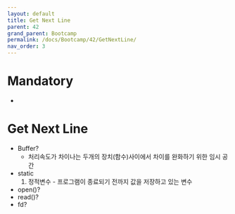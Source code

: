 ```yaml
---
layout: default
title: Get Next Line
parent: 42
grand_parent: Bootcamp
permalink: /docs/Bootcamp/42/GetNextLine/
nav_order: 3
---
```



# Mandatory
* 

# Get Next Line
* Buffer?
    - 처리속도가 차이나는 두개의 장치(함수)사이에서 차이를 완화하기 위한 임시 공간
* static
    1. 정적변수 - 프로그램이 종료되기 전까지 값을 저장하고 있는 변수
* open()?
* read()?
* fd?